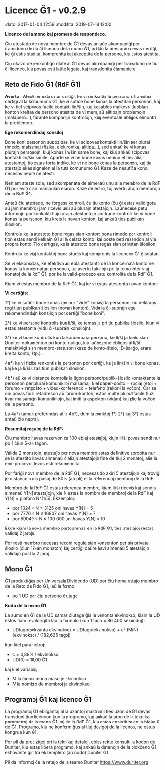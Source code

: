 Licencc Ğ1 - v0.2.9
===================

:dato: 2017-04-04 12:59
:modifita: 2019-07-14 12:00

**Licenco de la mono kaj promeso de respondeco.**

Ĉiu atestado de nova membro de Ğ1 devas antaŭe akompaniĝi per transdono de tiu ĉi licenco de la mono Ğ1, pri kiu la atestanto devas certiĝi, ke ĝi estis studita, komprenita kaj akceptita de la persono, kiu estos atestita.

Ĉiu okazo de renkontiĝo rilate al Ğ1 devus akompaniĝi per transdono de tiu ĉi licenco, kiu povas esti laŭte legata, kaj transdonita ĉiamaniere.

Reto de Fido Ğ1 (RdF Ğ1)
------------------------------

**Averto :** Atesti ne estas nur certiĝi, ke vi renkontis la personon, tio estas certigi al la komunumo Ğ1, ke vi sufiĉe bone konas la atestitan personon, kaj ke vi tiel scipovos facile kontakti lin/ŝin, kaj kapablos malkovri duoblan konton kreitan de persono atestita de vi mem, aŭ alitipajn problemojn (malapero...), farante komparajn kontrolojn, kiuj eventuale ebligos elmontri la problemon.

**Ege rekomendindaj konsiloj**

Bone koni personon supozigas, ke vi scipovas kontakti lin/ŝin per pluraj rimedoj malsamaj (fizika, elektronika, alitipa...), sed ankaŭ ke vi konas plurajn personojn, kiuj konas lin/ŝin same bone, kaj kiuj ankaŭ scipovas kontakti lin/ŝin simile. Aparte se vi ne bone konas neniun el ties aliaj atestantoj, tio estas forta indiko, ke vi ne bone konas la personon, kaj tia atestaĵo ekas signalon al la tuta komunumo Ğ1. Kaze de nesufiĉa kono, necesas nepre ne atesti.

Neniam atestu sola, sed akompanata de almenaŭ unu alia membro de la RdF Ğ1 por eviti ĉian manipulan eraron. Kaze de eraro, tuj avertu aliajn membrojn de la RdF Ğ1.

Antaŭ ĉiu atestado, ne forgesu kontroli, ĉu tiu konto (ĉu ĝi estas validigota aŭ jam membro) jam ricevis unu aŭ plurajn atestaĵojn. Laŭnecese petu informojn por konkakti tiujn aliajn atestantojn por kune kontroli, ke vi bone konas la personon, kiu kreis la novan konton, kaj ankaŭ ties publikan ŝlosilon.

Kontrolu ke la atestoto bone regas sian konton: bona rimedo por kontroli tion estas sendi kelkajn Ğ1 al la celata konto, kaj poste peti resendon al via propra konto. Tio certigas, ke la atestoto bone regas sian privatan ŝlosilon.

Kontrolu ke viaj kontaktoj bone studis kaj komprenis la licencon Ğ1 ĝisdatan.

Se vi ekkonscias, ke efektiva aŭ ebla atestanto de la koncernata konto ne konas la koncernatan personon, tuj avertu fakulojn pri la temo inter viaj konatoj de la RdF Ğ1, por ke la valid-procezo estu kontrolita de la RdF Ğ1.

Kiam vi estas membro de la RdF Ğ1, kaj ke vi estas atestonta novan konton:


**Vi certiĝis:**

1°) ke vi sufiĉe bone konas (ne nur "vide" konas) la personon, kiu deklaras regi tiun publikan ŝlosilon (novan konton). Vidu la ĉi-suprajn ege rekomendindajn konsilojn por certiĝi "bone koni".

2°) ke vi persone kontrolis kun li/ŝi, ke temas ja pri tiu publika ŝlosilo, kiun vi estas atestonta (vidu ĉi-suprajn konsilojn).

3°) ke vi bone kontrolis kun la koncernata persono, ke li/ŝi ja kreis sian Duniter-dokumenton pri konto-nuligo, kiu laŭbezone ebligos al li/ŝi malaktivigi sian membro-statuson (kaze de konto-ŝtelo, ID-ŝanĝo, erare kreita konto, ktp.).

4a°) ke vi fizike renkontis la personon por certiĝi, ke ja lin/ŝin vi bone konas, kaj ke ja li/ŝi uzas tiun publikan ŝlosilon.

4b°) aŭ ke vi distance kontrolis la ligon persono/publik-ŝlosilo kontaktante la personon per pluraj komunikiloj malsamaj, kiel paper-poŝto + sociaj retoj + forumo + retpoŝto + video-konferenco + telefono (rekoni la voĉon). Ĉar se oni povas fiuzi retadreson aŭ forum-konton, estos multe pli malfacile fiuzi kvar malsamajn komunikilojn, kaj imiti la aspekton (vidan) kaj plie la voĉon de la persono.

La 4a°) tamen preferindas al la 4b°), dum la punktoj 1°) 2°) kaj 3°) estas antaŭ ĉio nepraj.

**Resumitaj reguloj de la RdF:**

Ĉiu membro havas rezervon da 100 eblaj atestaĵoj, kiujn li/ŝi povas sendi nur po 1 ĉiun 5-an tagon.

Valida 2 monatojn, atestaĵo por nova membro estas definitive aprobita nur se la atestito havas almenaŭ 4 aliajn atestaĵojn fine de tiuj 2 monatoj, alie la enir-procezo devos esti rekomencita.

Por fariĝi nova membro de la RdF Ğ1, necesas do akiri 5 atestaĵojn kaj troviĝi je distanco <= 5 paŝoj de 80% (aŭ pli) el la referencaj membroj de la RdF.

Membro de la RdF Ğ1 estas referenca membro, kiam li/ŝi ricevis kaj sendis almenaŭ Y[N] atestaĵojn, kie N estas la nombro de membroj de la RdF kaj Y[N] = plafono N^(1/5). Ekzemploj:

* por 1024 < N ≤ 3125 oni havas Y[N] = 5
* por 7776 < N ≤ 16807 oni havas Y[N] = 7
* por 59049 < N ≤ 100 000 oni havas Y[N] = 10

Ekde kiam la nova membro partoprenas en la RdF Ğ1, ties atestaĵoj restas validaj 2 jarojn.

Por resti membro necesas redoni regule sian konsenton per sia privata ŝlosilo (ĉiun 12-an monaton) kaj certiĝi daŭre havi almenaŭ 5 atestaĵojn validajn post la 2 jaroj.

Mono Ğ1
----------

Ğ1 produktiĝas per Universala Dividendo (UD) por ĉiu homa estaĵo membro de la Reto de Fido Ğ1, laŭ la formo:

* po 1 UD por ĉiu persono ĉiutage

**Kodo de la mono Ğ1**

La sumo en Ğ1 de la UD samas ĉiutage ĝis la venonta ekvinokso, kiam la UD estos tiam revalorigita laŭ la formulo (kun 1 tago = 86 400 sekundoj):

* UDtago(sekvanta ekvinokso) = UDtago(ekvinokso) + c² (M/N)(ekvinokso) / (182,625 tagoj)

kun kiel parametroj:

* c = 4,88% / ekvinokso
* UD(0) = 10,00 Ğ1

kaj kiel variabloj:

* *M* la ĉioma mona maso je ekvinokso
* *N* la nombro de membroj je ekvinokso

Programoj Ğ1 kaj licenco Ğ1
--------------------------

La programoj Ğ1 ebligantaj al la uzantoj mastrumi ties uzon de Ğ1 devas transdoni tiun licencon kun la programo, kaj ankaŭ la aron de la teknikaj parametroj de la mono Ğ1 kaj de la RdF Ğ1, kiu estas enskribita en la bloko 0 de Ğ1. Programo, kiu ne konformiĝus al tiuj devigoj de la licenco, ne estus kongrua kun Ğ1.

Por pli da precizigoj pri la teknikaj detaloj, eblas rekte konsulti la kodon de Duniter, kiu estas libera programo, kaj ankaŭ la datenojn de la blokĉeno Ğ1 ekhavante ĝin tra  ekzemplero (aŭ nodo) Duniter Ğ1.

Pli da informoj ĉe la retejo de la teamo Duniter https://www.duniter.org
